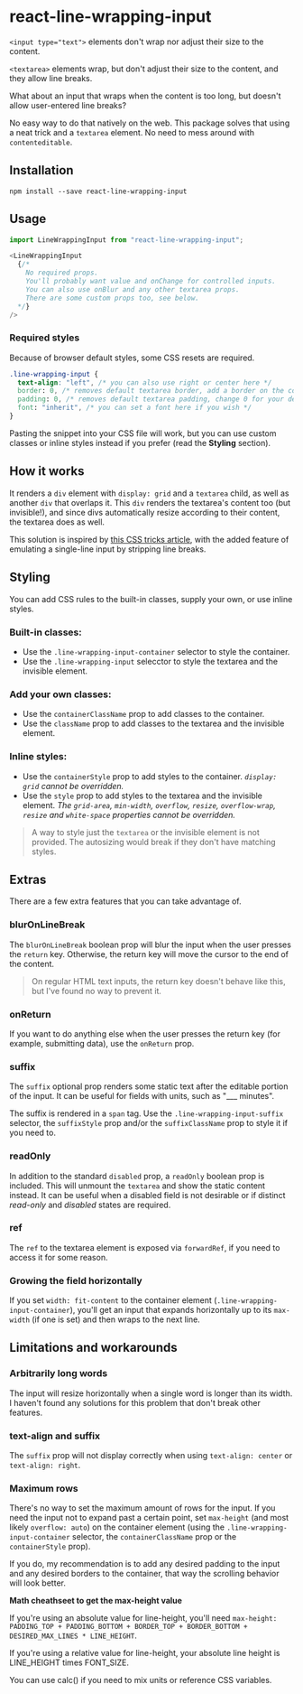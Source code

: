 # react-line-wrapping-input

`<input type="text">` elements don't wrap nor adjust their size to the content.

`<textarea>` elements wrap, but don't adjust their size to the content, and they allow line breaks.

What about an input that wraps when the content is too long, but doesn't allow user-entered line breaks?

No easy way to do that natively on the web. This package solves that using a neat trick and a `textarea` element. No need to mess around with `contenteditable`.

<!-- TODO [Live demo](codesandbox URL) -->

## Installation

```
npm install --save react-line-wrapping-input
```

## Usage

```js
import LineWrappingInput from "react-line-wrapping-input";
```

```js
<LineWrappingInput
  {/*
    No required props.
    You'll probably want value and onChange for controlled inputs.
    You can also use onBlur and any other textarea props.
    There are some custom props too, see below.
  */}
/>
```

### Required styles

Because of browser default styles, some CSS resets are required.

```css
.line-wrapping-input {
  text-align: "left", /* you can also use right or center here */
  border: 0, /* removes default textarea border, add a border on the container if you want one */
  padding: 0, /* removes default textarea padding, change 0 for your desired padding */
  font: "inherit", /* you can set a font here if you wish */
}
```

Pasting the snippet into your CSS file will work, but you can use custom classes or inline styles instead if you prefer (read the **Styling** section).

## How it works

It renders a `div` element with `display: grid` and a `textarea` child, as well as another `div` that overlaps it. This `div` renders the textarea's content too (but invisible!), and since divs automatically resize according to their content, the textarea does as well.

This solution is inspired by [this CSS tricks article](https://css-tricks.com/the-cleanest-trick-for-autogrowing-textareas/), with the added feature of emulating a single-line input by stripping line breaks.

## Styling

You can add CSS rules to the built-in classes, supply your own, or use inline styles.

### Built-in classes:

- Use the `.line-wrapping-input-container` selector to style the container.
- Use the `.line-wrapping-input` selecctor to style the textarea and the invisible element.

### Add your own classes:

- Use the `containerClassName` prop to add classes to the container.
- Use the `className` prop to add classes to the textarea and the invisible element.

### Inline styles:

- Use the `containerStyle` prop to add styles to the container. _`display: grid` cannot be overridden._
- Use the `style` prop to add styles to the textarea and the invisible element. _The `grid-area`, `min-width`, `overflow`, `resize`, `overflow-wrap`, `resize` and `white-space` properties cannot be overridden._

> A way to style just the `textarea` or the invisible element is not provided. The autosizing would break if they don't have matching styles.

## Extras

There are a few extra features that you can take advantage of.

### blurOnLineBreak

The `blurOnLineBreak` boolean prop will blur the input when the user presses the `return` key. Otherwise, the return key will move the cursor to the end of the content.

> On regular HTML text inputs, the return key doesn't behave like this, but I've found no way to prevent it.

<!-- TODO find a way to prevent return key behavior -->

### onReturn

If you want to do anything else when the user presses the return key (for example, submitting data), use the `onReturn` prop.

### suffix

The `suffix` optional prop renders some static text after the editable portion of the input. It can be useful for fields with units, such as "\_\_\_ minutes".

The suffix is rendered in a `span` tag. Use the `.line-wrapping-input-suffix` selector, the `suffixStyle` prop and/or the `suffixClassName` prop to style it if you need to.

### readOnly

In addition to the standard `disabled` prop, a `readOnly` boolean prop is included. This will unmount the `textarea` and show the static content instead. It can be useful when a disabled field is not desirable or if distinct _read-only_ and _disabled_ states are required.

### ref

The `ref` to the textarea element is exposed via `forwardRef`, if you need to access it for some reason.

### Growing the field horizontally

If you set `width: fit-content` to the container element (`.line-wrapping-input-container`), you'll get an input that expands horizontally up to its `max-width` (if one is set) and then wraps to the next line.

## Limitations and workarounds

### Arbitrarily long words

The input will resize horizontally when a single word is longer than its width. I haven't found any solutions for this problem that don't break other features.

### text-align and suffix

The `suffix` prop will not display correctly when using `text-align: center` or `text-align: right`.

### Maximum rows

There's no way to set the maximum amount of rows for the input. If you need the input not to expand past a certain point, set `max-height` (and most likely `overflow: auto`) on the container element (using the `.line-wrapping-input-container` selector, the `containerClassName` prop or the `containerStyle` prop).

If you do, my recommendation is to add any desired padding to the input and any desired borders to the container, that way the scrolling behavior will look better.

**Math cheathseet to get the max-height value**

If you're using an absolute value for line-height, you'll need `max-height: PADDING_TOP + PADDING_BOTTOM + BORDER_TOP + BORDER_BOTTOM + DESIRED_MAX_LINES * LINE_HEIGHT`.

If you're using a relative value for line-height, your absolute line height is LINE_HEIGHT times FONT_SIZE.

You can use calc() if you need to mix units or reference CSS variables.
